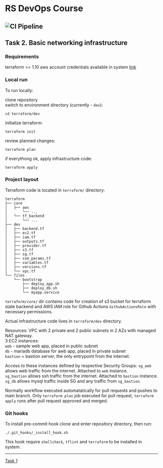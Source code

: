 # RS DevOps Course
![CI Pipeline](https://github.com/saaverdo/rsschool-devops-course-tasks/actions/workflows/ci.yml/badge.svg)
---

## Task 2. Basic networking infrastructure
### Requirements

terraform >= 1.10
aws account credentials available in system [link](https://registry.terraform.io/providers/hashicorp/aws/latest/docs#authentication-and-configuration)

### Local run

To run locally:  

clone repository  
switch to environment directory (currently - `dev`):  
```
cd terraform/dev
```
initialize terraform:  
```
terraform init
```
review planned changes:  
```
terraform plan
```
if everythong ok, apply infrastructure code:  
```
terraform apply
```

### Project layout

Terraform code is located in `terraform/` directory:

```
terraform
├── core
│   ├── aws
│       └── ...
│   └── tf_backend
│       └── ...
├── dev
│   ├── backend.tf
│   ├── ec2.tf
│   ├── iam.tf
│   ├── outputs.tf
│   ├── provider.tf
│   ├── s3.tf
│   ├── sg.tf
│   ├── ssm_params.tf
│   ├── variables.tf
│   ├── versions.tf
│   └── vpc.tf
└── files
    └── bootstrap
        ├── deploy_app.sh
        ├── deploy_db.sh
        └── myapp.service
```

`terraform/core/` dir contains code for creation of s3 bucket for terraform state backend and 
AWS IAM role for Github Actions `GithubActionsRole` with necessary permissions.


Actual infrastructure code lives in `terraform/dev` directory.  

Resources:
VPC with 2 private and 2 public subnets in 2 AZs with managed NAT gateway.  
3 EC2 instances:  
    `web` - sample web app, placed in public subnet  
    `db` - mariadb database for awb app, placed in private subnet  
    `bastion` = bastion server, the only entrypoint from the internet.

Access to these instances defined by respective Security Groups:
    `sg_web` allows web traffic from the internet. Attached to `web` instance.  
    `sg_bastion` allows ssh traffic from the internet. Attached to `bastion` instance.  
    `sg_db` allows mysql traffic inside SG and any traffic from `sg_bastion`.  



Normally workflow executed automatatically for pull requests and pushes to main branch.
Only `terraform plan` job executed for pull request, `terraform apply` runs after pull request approved and merged.


### Git hooks

To install pre-commit hook clone and enter repository directory, then run:  
```
./.git_hooks/_install_hook.sh
```

This hook require `shellcheck`, `tflint` and `terraform` to be installed in system.  


---
[Task 1](doc/task_1.md)
